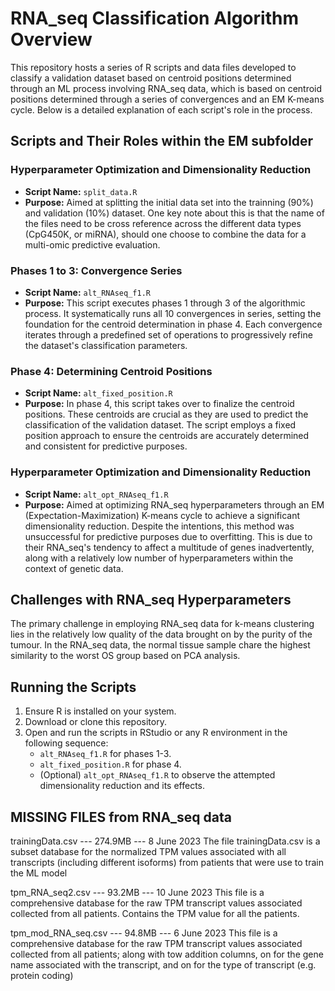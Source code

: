 # RNA_seq Classification Algorithm Overview

This repository hosts a series of R scripts and data files developed to classify a validation dataset based on centroid positions determined through an ML process involving RNA_seq data, which is based on centroid positions determined through a series of convergences and an EM K-means cycle. Below is a detailed explanation of each script's role in the process.

## Scripts and Their Roles within the EM subfolder

### Hyperparameter Optimization and Dimensionality Reduction

- **Script Name:** `split_data.R`
- **Purpose:** Aimed at splitting the initial data set into the trainning (90%) and validation (10%) dataset. One key note about this is that the name of the files need to be cross reference across the different data types (CpG450K, or miRNA), should one choose to combine the data for a multi-omic predictive evaluation.

### Phases 1 to 3: Convergence Series

- **Script Name:** `alt_RNAseq_f1.R`
- **Purpose:** This script executes phases 1 through 3 of the algorithmic process. It systematically runs all 10 convergences in series, setting the foundation for the centroid determination in phase 4. Each convergence iterates through a predefined set of operations to progressively refine the dataset's classification parameters.

### Phase 4: Determining Centroid Positions

- **Script Name:** `alt_fixed_position.R`
- **Purpose:** In phase 4, this script takes over to finalize the centroid positions. These centroids are crucial as they are used to predict the classification of the validation dataset. The script employs a fixed position approach to ensure the centroids are accurately determined and consistent for predictive purposes.

### Hyperparameter Optimization and Dimensionality Reduction

- **Script Name:** `alt_opt_RNAseq_f1.R`
- **Purpose:** Aimed at optimizing RNA_seq hyperparameters through an EM (Expectation-Maximization) K-means cycle to achieve a significant dimensionality reduction. Despite the intentions, this method was unsuccessful for predictive purposes due to overfitting. This is due to their RNA_seq's tendency to affect a multitude of genes inadvertently, along with a relatively low number of hyperparameters within the context of genetic data.

## Challenges with RNA_seq Hyperparameters

The primary challenge in employing RNA_seq data for k-means clustering lies in the relatively low quality of the data brought on by the purity of the tumour. In the RNA_seq data, the normal tissue sample chare the highest similarity to the worst OS group based on PCA analysis.

## Running the Scripts

1. Ensure R is installed on your system.
2. Download or clone this repository.
3. Open and run the scripts in RStudio or any R environment in the following sequence:
   - `alt_RNAseq_f1.R` for phases 1-3.
   - `alt_fixed_position.R` for phase 4.
   - (Optional) `alt_opt_RNAseq_f1.R` to observe the attempted dimensionality reduction and its effects.

## MISSING FILES from RNA_seq data

trainingData.csv --- 274.9MB  --- 8 June 2023
The file trainingData.csv is a subset database for the normalized TPM values associated with all transcripts (including different isoforms) from patients that were use to train the ML model

tpm_RNA_seq2.csv --- 93.2MB  --- 10 June 2023
This file is a comprehensive database for the raw TPM transcript values associated collected from all patients. Contains the TPM value for all the patients.

tpm_mod_RNA_seq.csv --- 94.8MB  --- 6 June 2023
This file is a comprehensive database for the raw TPM transcript values associated collected from all patients; along with tow addition columns, on for the gene name associated with the transcript, and on for the type of transcript (e.g. protein coding)

